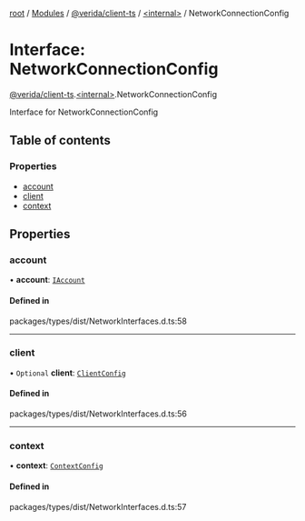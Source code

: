 [root](../README.md) / [Modules](../modules.md) / [@verida/client-ts](../modules/verida_client_ts.md) / [<internal\>](../modules/verida_client_ts._internal_.md) / NetworkConnectionConfig

# Interface: NetworkConnectionConfig

[@verida/client-ts](../modules/verida_client_ts.md).[<internal\>](../modules/verida_client_ts._internal_.md).NetworkConnectionConfig

Interface for NetworkConnectionConfig

## Table of contents

### Properties

- [account](verida_client_ts._internal_.NetworkConnectionConfig.md#account)
- [client](verida_client_ts._internal_.NetworkConnectionConfig.md#client)
- [context](verida_client_ts._internal_.NetworkConnectionConfig.md#context)

## Properties

### account

• **account**: [`IAccount`](verida_client_ts._internal_.IAccount.md)

#### Defined in

packages/types/dist/NetworkInterfaces.d.ts:58

___

### client

• `Optional` **client**: [`ClientConfig`](verida_client_ts._internal_.ClientConfig.md)

#### Defined in

packages/types/dist/NetworkInterfaces.d.ts:56

___

### context

• **context**: [`ContextConfig`](verida_client_ts._internal_.ContextConfig.md)

#### Defined in

packages/types/dist/NetworkInterfaces.d.ts:57
